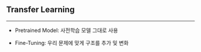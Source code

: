 ## Transfer Learning

---

- Pretrained Model: 사전학습 모델 그대로 사용

- Fine-Tuning: 우리 문제에 맞게 구조를 추가 및 변화
